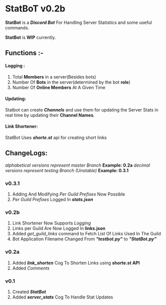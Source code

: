 # StatBoT  v0.2b
**StatBot** is a ***Discord Bot*** For Handling Server Statistics and some useful commands.

**StatBot** is **WIP** currently.

## Functions :-

#### Logging :
1.	Total **Members** in a server(Besides bots)
2.	Number Of **Bots** in the server(determined by the bot **role**) 
3.	Number Of **Online Members** At A Given Time

#### Updating:
Statbot can create ***Channels*** and use them for updating the Server Stats in real time by updating their **Channel Names**.

#### Link Shortener:
StatBot Uses ***shorte.st*** api for creating short links

## ChangeLogs:

*alphabetical versions represent master Branch* **Example: 0.2a** 
*decimal versions represent testing Branch (Unstable)* **Example: 0.3.1**

### v0.3.1
1.	Adding And Modifying *Per Guild Prefixes* Now Possible
2.	*Per Guild Prefixes* Logged In ***stats.json***

### v0.2b
1.	Link Shortener Now Supports *Logging*
2.	Links per Guild Are Now Logged In **links.json**
3.	Added *get_guild_links* command to Fetch List Of Links Used In The Guild
4.	Bot Application Filename Changed From ***"testbot.py"*** to ***"StatBot.py"***

### v0.2a
1.	Added ***link_shorten*** Cog To Shorten Links using **shorte.st API**
2.	Added *Comments*


### v0.1
1.	Created ***StatBot***
2.	Added ***server_stats*** Cog To Handle Stat Updates
